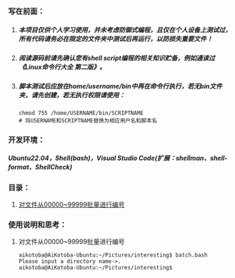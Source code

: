 ### 写在前面：
1. ##### 本项目仅供个人学习使用，并未考虑防御式编程，且仅在个人设备上测试过，所有代码请务必在限定的文件夹中测试后再运行，以防损失重要文件！
2. ##### 阅读源码前请先确认您有shell script编程的相关知识贮备，例如通读过《Linux命令行大全 第二版》。
3. ##### 脚本测试后应放在home/username/bin中再在命令行执行，若无bin文件夹，请先创建，若无执行权限请使用：
    ```shell
    chmod 755 /home/USERNAME/bin/SCRIPTNAME
    # 将USERNAME和SCRIPTNAME替换为相应用户名和脚本名
    ```


### 开发环境：
##### Ubuntu22.04，Shell(bash)，Visual Studio Code(扩展：shellman、shell-format、ShellCheck)

### 目录：
1. [对文件从00000~99999批量进行编号](#jump)

### 使用说明和思考：
1. <span id="jump">对文件从00000~99999批量进行编号</span>
    ```shell
    aikotoba@AiKotoba-Ubuntu:~/Pictures/interesting$ batch.bash 
    Please input a directory name->.
    aikotoba@AiKotoba-Ubuntu:~/Pictures/interesting$ 
    ```



